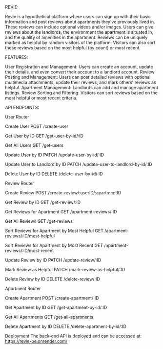 REVIE:

Revie is a hypothetical platform where users can sign up with their basic information and post reviews about apartments they've previously lived in. These reviews can include optional videos and/or images. Users can give reviews about the landlords, the environment the apartment is situated in, and the quality of amenities in the apartment. Reviews can be uniquely marked as helpful by random visitors of the platform. Visitors can also sort these reviews based on the most helpful (by count) or most recent.

FEATURES:

User Registration and Management: Users can create an account, update their details, and even convert their account to a landlord account.
Review Posting and Management: Users can post detailed reviews with optional multimedia attachments, update their reviews, and mark others' reviews as helpful.
Apartment Management: Landlords can add and manage apartment listings.
Review Sorting and Filtering: Visitors can sort reviews based on the most helpful or most recent criteria.

API ENDPOINTS:

User Router

Create User
POST /create-user

Get User by ID
GET /get-user-by-id/:ID

Get All Users
GET /get-users

Update User by ID
PATCH /update-user-by-id/:ID

Update User to Landlord by ID
PATCH /update-user-to-landlord-by-id/:ID

Delete User by ID
DELETE /delete-user-by-id/:ID

Review Router

Create Review
POST /create-review/:userID/:apartmentID

Get Review by ID
GET /get-review/:ID

Get Reviews for Apartment
GET /apartment-reviews/:ID

Get All Reviews
GET /get-reviews

Sort Reviews for Apartment by Most Helpful
GET /apartment-reviews/:ID/most-helpful

Sort Reviews for Apartment by Most Recent
GET /apartment-reviews/:ID/most-recent

Update Review by ID
PATCH /update-review/:ID

Mark Review as Helpful
PATCH /mark-review-as-helpful/:ID

Delete Review by ID
DELETE /delete-review/:ID

Apartment Router

Create Apartment
POST /create-apartment/:ID

Get Apartment by ID
GET /get-apartment-by-id/:ID

Get All Apartments
GET /get-all-apartments

Delete Apartment by ID
DELETE /delete-apartment-by-id/:ID

Deployment
The back-end API is deployed and can be accessed at:
https://revie-be.onrender.com/

